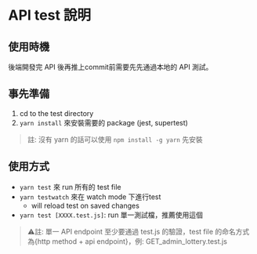 # API test 說明

## 使用時機
後端開發完 API 後再推上commit前需要先先通過本地的 API 測試。

## 事先準備
1. cd to the test directory
2. `yarn install` 來安裝需要的 package (jest, supertest)
> 註: 沒有 yarn 的話可以使用 `npm install -g yarn` 先安裝


## 使用方式
- `yarn test` 來 run 所有的 test file 
- `yarn testwatch` 來在 watch mode 下進行test
  - will reload test on saved changes
- `yarn test [XXXX.test.js]`: run 單一測試檔，推薦使用這個

> ⚠️註: 單一 API endpoint 至少要通過 test.js 的驗證，test file 的命名方式為{http method + api endpoint}，例: GET_admin_lottery.test.js
